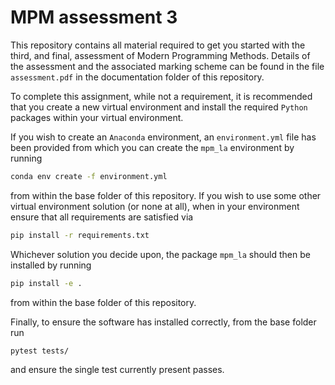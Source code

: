 # MPM assessment 3

This repository contains all material required to get you started with the
third, and final, assessment of Modern Programming Methods. Details of the assessment and the
associated marking scheme can be found in the file `assessment.pdf`
in the documentation folder of this repository.

To complete this assignment, while not a requirement, it is recommended that
you create a new virtual environment and install the required `Python` packages
within your virtual environment.

If you wish to create an `Anaconda` environment, an `environment.yml` file has
been provided from which you can create the `mpm_la` environment
by running
```bash
conda env create -f environment.yml
```
from within the base folder of this repository. If you wish to use some other virtual environment solution (or none at all),
when in your environment ensure that all requirements are satisfied via
```bash
pip install -r requirements.txt
```

Whichever solution you decide upon, the package `mpm_la` should then be installed
by running
```bash
pip install -e .
```
from within the base folder of this repository.

Finally, to ensure the software has installed correctly, from the base folder run
```bash
pytest tests/
```
and ensure the single test currently present passes.
